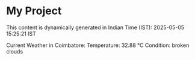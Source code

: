 # My Project

This content is dynamically generated in Indian Time (IST): 2025-05-05 15:25:21 IST


Current Weather in Coimbatore:
Temperature: 32.88 °C
Condition: broken clouds
